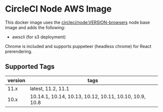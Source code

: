 # CircleCI Node AWS Image
This docker image uses the [circleci/node:VERSION-browsers](https://circleci.com/docs/2.0/circleci-images/#nodejs) node base image and adds the following:
* awscli (for s3 deployment)

Chrome is included and supports puppeteer (headless chrome) for React prerendering.

## Supported Tags
version | tags
------ | ------
11.x | latest, 11.2, 11.1
10.x | 10.14.1, 10.14, 10.13, 10.12, 10.11, 10.10, 10.9, 10.8

